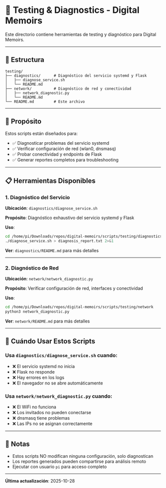 # 🧪 Testing & Diagnostics - Digital Memoirs

Este directorio contiene herramientas de testing y diagnóstico para Digital Memoirs.

---

## 📁 Estructura

```
testing/
├── diagnostics/      # Diagnóstico del servicio systemd y Flask
│   ├── diagnose_service.sh
│   └── README.md
├── network/          # Diagnóstico de red y conectividad
│   ├── network_diagnostic.py
│   └── README.md
└── README.md         # Este archivo
```

---

## 🎯 Propósito

Estos scripts están diseñados para:
- ✅ Diagnosticar problemas del servicio systemd
- ✅ Verificar configuración de red (wlan0, dnsmasq)
- ✅ Probar conectividad y endpoints de Flask
- ✅ Generar reportes completos para troubleshooting

---

## 📋 Herramientas Disponibles

### 1. Diagnóstico del Servicio

**Ubicación**: `diagnostics/diagnose_service.sh`

**Propósito**: Diagnóstico exhaustivo del servicio systemd y Flask

**Uso**:
```bash
cd /home/pi/Downloads/repos/digital-memoirs/scripts/testing/diagnostics
./diagnose_service.sh > diagnosis_report.txt 2>&1
```

**Ver**: `diagnostics/README.md` para más detalles

---

### 2. Diagnóstico de Red

**Ubicación**: `network/network_diagnostic.py`

**Propósito**: Verificar configuración de red, interfaces y conectividad

**Uso**:
```bash
cd /home/pi/Downloads/repos/digital-memoirs/scripts/testing/network
python3 network_diagnostic.py
```

**Ver**: `network/README.md` para más detalles

---

## 🔧 Cuándo Usar Estos Scripts

### Usa `diagnostics/diagnose_service.sh` cuando:
- ❌ El servicio systemd no inicia
- ❌ Flask no responde
- ❌ Hay errores en los logs
- ❌ El navegador no se abre automáticamente

### Usa `network/network_diagnostic.py` cuando:
- ❌ El WiFi no funciona
- ❌ Los invitados no pueden conectarse
- ❌ dnsmasq tiene problemas
- ❌ Las IPs no se asignan correctamente

---

## 📝 Notas

- Estos scripts NO modifican ninguna configuración, solo diagnostican
- Los reportes generados pueden compartirse para análisis remoto
- Ejecutar con usuario `pi` para acceso completo

---

**Última actualización**: 2025-10-28
